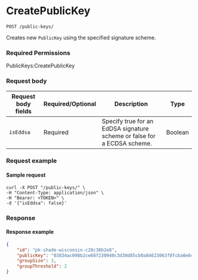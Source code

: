 # CreatePublicKey

`POST /public-keys/`

Creates new `PublicKey` using the specified signature scheme.

### Required Permissions <a href="#scopes" id="scopes"></a>

PublicKeys:CreatePublicKey

### Request body <a href="#request-body" id="request-body"></a>

| Request body fields | Required/Optional | Description                                                              | Type    |
| ------------------- | ----------------- | ------------------------------------------------------------------------ | ------- |
| `isEddsa`           | Required          | Specify true for an EdDSA signature scheme or false for a  ECDSA scheme. | Boolean |

### Request example <a href="#request-example.1" id="request-example.1"></a>

#### Sample request <a href="#sample-request" id="sample-request"></a>

```shell
curl -X POST "/public-keys/" \
-H "Content-Type: application/json" \
-H "Bearer: <TOKEN>" \
-d '{"isEddsa": false}'
```

### Response <a href="#response" id="response"></a>

#### Response example <a href="#response-example" id="response-example"></a>

```json
{
    "id": "pk-shade-wisconsin-c28c38b2e8",
    "publicKey": "03834ac098b2ce68f230940c3d30d85cb0a84623063f0fcba0e64dacf5a825e91c",
    "groupSize": 3,
    "groupThreshold": 2
}
```
